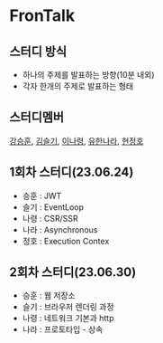 # FronTalk

## 스터디 방식

- 하나의 주제를 발표하는 방향(10분 내외)
- 각자 한개의 주제로 발표하는 형태

## 스터디멤버

[강승훈](https://github.com/seunghoonKang), [김슬기](https://github.com/sgsg9447), [이나령](https://github.com/devryyeong), [유한나라](https://github.com/nara04040), [현정호](https://github.com/hyeon9782)

## 1회차 스터디(23.06.24)

- 승훈 : JWT
- 슬기 : EventLoop
- 나령 : CSR/SSR
- 나라 : Asynchronous
- 정호 : Execution Contex

## 2회차 스터디(23.06.30)

- 승훈 : 웹 저장소
- 슬기 : 브라우저 렌더링 과정
- 나령 : 네트워크 기본과 http 
- 나라 : 프로토타입 - 상속


